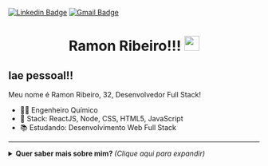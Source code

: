 [![Linkedin Badge](https://img.shields.io/badge/-LinkedIn-blue?style=for-the-badge&logo=Linkedin&logoColor=white&link=https://www.linkedin.com/in/ramonrib/)](https://www.linkedin.com/in/ramonrib/)
[![Gmail Badge](https://img.shields.io/badge/-Gmail-c14438?style=for-the-badge&logo=Gmail&logoColor=white&link=mailto:ramonrib@gmail.com)](mailto:ramonrib@gmail.com)

<h1 align='center'> Ramon Ribeiro!!! <img src="https://github.com/lucasgdb/lucasgdb/blob/master/assets/hi.gif" width="30px"></h1>

## Iae pessoal!!
Meu nome é Ramon Ribeiro, 32, Desenvolvedor Full Stack!

- :office_worker: Engenheiro Químico
- :blue_heart: Stack: ReactJS, Node, CSS, HTML5, JavaScript
- :books: Estudando: Desenvolvimento Web Full Stack

---

<details>
  <summary> <b> Quer saber mais sobre mim? </b> <i>(Clique aqui para expandir)</i> </summary>
  <br>
  
  <a href="https://github.com/anuraghazra/github-readme-stats">
    <img align="center" src="https://github-readme-stats.vercel.app/api?username=ramontribeiro&show_icons=true&count_private=true&theme=radical&hide=issues" />
  </a>
  
---
  
  <p align="center">
    <a href="https://github.com/ryo-ma/github-profile-trophy" align="center">
      <img align="center" src="https://github-profile-trophy.vercel.app/?theme=dracula&margin-w=8&column=6&username=ramontribeiro" alt="Trophies" />
    </a>
  </p>

  ## Algumas Tecnologias

  ![HTML5](https://img.shields.io/badge/-HTML5-E34F26?style=flat-square&logo=html5&logoColor=white)
  ![CSS3](https://img.shields.io/badge/-CSS3-549FDE?style=flat-square&logo=css3&logoColor=white)
  ![JavaScript](https://img.shields.io/badge/-JavaScript-F7B93E?style=flat-square&logo=javascript&logoColor=fff)
  ![React](https://img.shields.io/badge/-React.js-45b8d8?style=flat-square&logo=react&logoColor=white)
  ![Nodejs](https://img.shields.io/badge/-Node.js-43853d?style=flat-square&logo=Node.js&logoColor=white)
  ![VSCode](https://img.shields.io/badge/-VSCode-0085D1?style=flat-square&logo=visual-studio-code&logoColor=white)
  ![Linux](https://img.shields.io/badge/-Linux-16C60C?style=flat-square&logo=linux&logoColor=white)
  ![Windows](https://img.shields.io/badge/-Windows-00ADEF?style=flat-square&logo=windows&logoColor=white)
</details>
